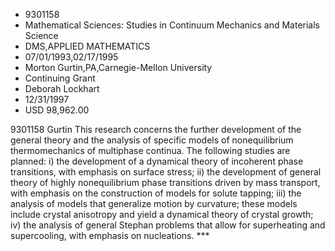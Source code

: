 
* 9301158
* Mathematical Sciences: Studies in Continuum Mechanics and Materials Science
* DMS,APPLIED MATHEMATICS
* 07/01/1993,02/17/1995
* Morton Gurtin,PA,Carnegie-Mellon University
* Continuing Grant
* Deborah Lockhart
* 12/31/1997
* USD 98,962.00

9301158 Gurtin This research concerns the further development of the general
theory and the analysis of specific models of nonequilibrium thermomechanics of
multiphase continua. The following studies are planned: i) the development of a
dynamical theory of incoherent phase transitions, with emphasis on surface
stress; ii) the development of general theory of highly nonequilibrium phase
transitions driven by mass transport, with emphasis on the construction of
models for solute tapping; iii) the analysis of models that generalize motion by
curvature; these models include crystal anisotropy and yield a dynamical theory
of crystal growth; iv) the analysis of general Stephan problems that allow for
superheating and supercooling, with emphasis on nucleations. ***
